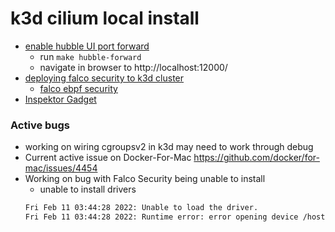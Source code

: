 # k3d cilium local install

* [enable hubble UI port forward](https://docs.cilium.io/en/v1.9/gettingstarted/kind/#enable-hubble-for-cluster-wide-visibility)
  * run `make hubble-forward`
  * navigate in browser to http://localhost:12000/
* [deploying falco security to k3d cluster](https://github.com/falcosecurity/charts/tree/master/falco#introduction)
  * [falco ebpf security](https://github.com/falcosecurity/falco)
* [Inspektor Gadget](https://github.com/kinvolk/inspektor-gadget)

### Active bugs

* working on wiring cgroupsv2 in k3d may need to work through debug
* Current active issue on Docker-For-Mac https://github.com/docker/for-mac/issues/4454
* Working on bug with Falco Security being unable to install
  * unable to install drivers
  ```bash
  Fri Feb 11 03:44:28 2022: Unable to load the driver.
  Fri Feb 11 03:44:28 2022: Runtime error: error opening device /host/dev/falco0. Make sure you have root credentials and that the falco module is loaded.. Exiting.
  ```